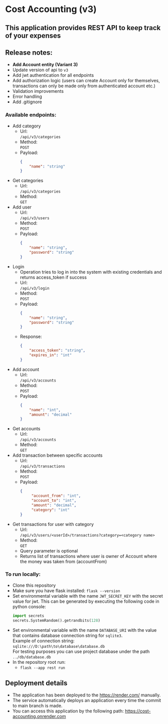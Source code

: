 # Cost Accounting (v3)

## This application provides REST API to keep track of your expenses

## Release notes:
- **Add Account entity (Variant 3)**
- Update version of api to ```v3```
- Add jwt authentication for all endpoints
- Add authorization logic (users can create Account only for themselves, transactions can only be made only from authenticated account etc.)
- Validation improvements
- Error handling
- Add .gitignore


### Available endpoints:

- Add category
    - Url:  
      ```/api/v3/categories```
    - Method:  
      ```POST```
    - Payload:
      ```json
      {
          "name": "string"
      }
      ```
- Get categories
    - Url:  
      ```/api/v3/categories```
    - Method:  
      ```GET```
- Add user
    - Url:  
      ```/api/v3/users```
    - Method:  
      ```POST```
    - Payload:
      ```json
      {
          "name": "string",
          "password": "string"
      }
      ```
- Login
    - Operation tries to log in into the system with existing credentials and 
  returns access_token if success
    - Url:  
      ```/api/v3/login```
    - Method:  
      ```POST```
    - Payload:
      ```json
      {
          "name": "string",
          "password": "string"
      }
      ```
    - Response:
      ```json
      {
          "access_token": "string",
          "expires_in": "int"
      }
      ```
- Add account
  - Url:  
    ```/api/v3/accounts```
  - Method:  
    ```POST```
  - Payload:
    ```json
    {
        "name": "int",
        "amount": "decimal"
    }
    ```
- Get accounts
  - Url:  
    ```/api/v3/accounts```
  - Method:  
    ```GET```
- Add transaction between specific accounts
    - Url:  
      ```/api/v3/transactions```
    - Method:  
      ```POST```
    - Payload:
      ```json
      {
           "account_from": "int",
           "account_to": "int",
           "amount": "decimal",
           "category": "int"
      }
      ```
- Get transactions for user with category
    - Url:  
      ```/api/v3/users/<userId>/transactions?category=<category name>```
    - Method:  
      ```GET```
    - Query parameter is optional
    - Returns list of transactions where user is owner of Account where the money was taken from (accountFrom)

### To run locally:

- Clone this repository
- Make sure you have flask installed: ```flask --version```
- Set environmental variable with the name ```JWT_SECRET_KEY``` with the secret value for jwt.
This can be generated by executing the following code in python console:
    ```python
    import secrets
    secrets.SystemRandom().getrandbits(128)
    ```
- Set environmental variable with the name ```DATABASE_URI``` with the value that contains database connection string for ```sqlite3```.  
  Example of connection string:  ```sqlite:///D:\path\to\database\database.db```  
  For testing purposes you can use project database under the path ```../db/database.db```
- In the repository root run:
  - ```flask --app rest run```

## Deployment details
- The application has been deployed to the https://render.com/ manually.  
- The service automatically deploys an application every time the commit to main branch is made. 
- You can access this application by the following path: https://cost-accounting.onrender.com